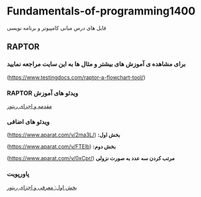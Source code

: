 # Fundamentals-of-programming1400

فایل های درس مبانی کامپیوتر و برنامه نویسی


## RAPTOR

### برای مشاهده ی آموزش های بیشتر و مثال ها به این سایت مراجعه نمایید

(https://www.testingdocs.com/raptor-a-flowchart-tool/)





### RAPTOR ویدئو های آموزش
[مقدمه و اجزای رپتور](video) 




### ویدئو های اضافی 

  (https://www.aparat.com/v/2ma3L/)    **:بخش اول**
  
  (https://www.aparat.com/v/FTElb)      **:بخش دوم**
  
  (https://www.aparat.com/v/0xCpr/)     **مرتب کردن سه عدد به صورت نزولی**
  
  
  ### پاورپویت
  
  [بخش اول: معرفی و اجزای رپتور](powerpoint)
